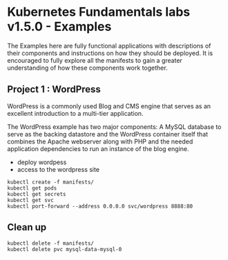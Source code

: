 [//]: # (Confidential document)
[//]: # (01/07/2023)
[//]: # (v 1.5.0)


# Kubernetes Fundamentals labs v1.5.0 - Examples 

The Examples here are fully functional applications with descriptions of their components and instructions on how they should be deployed. It is encouraged to fully explore all the manifests to gain a greater understanding of how these components work together.


## Project 1 : WordPress 


WordPress is a commonly used Blog and CMS engine that serves as an excellent introduction to a multi-tier application.

The WordPress example has two major components: A MySQL database to serve as the backing datastore and the WordPress container itself that combines the Apache webserver along with PHP and the needed application dependencies to run an instance of the blog engine.

- deploy wordpess
- access to the wordpress site
 
```
kubectl create -f manifests/ 
kubectl get pods
kubectl get secrets
kubectl get svc
kubectl port-forward --address 0.0.0.0 svc/wordpress 8888:80

```

## Clean up

```
kubectl delete -f manifests/
kubectl delete pvc mysql-data-mysql-0

```